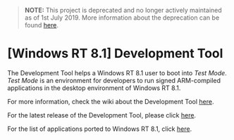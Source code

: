 > **NOTE:** This project is deprecated and no longer actively maintained as of 1st July 2019. More information about the deprecation can be found [here](https://forum.xda-developers.com/windows-8-rt/rt-development/windows-8-1-rt-jailbreak-exploit-t3226835).

# [Windows RT 8.1] Development Tool
The Development Tool helps a Windows RT 8.1 user to boot into _Test Mode_. _Test Mode_ is an environment for developers to run signed ARM-compiled applications in the desktop environment of Windows RT 8.1.

For more information, check the wiki about the Development Tool [here](https://github.com/VNNGYN/Windows-RT-8.1-Development-Tool/wiki).

For the latest release of the Development Tool, please click [here](https://github.com/VNNGYN/Windows-RT-8.1-Development-Tool/releases).

For the list of applications ported to Windows RT 8.1, click [here](https://github.com/VNNGYN/Windows-RT-8.1-Development-Tool/wiki/Applications-ported-to-Windows-RT-8.1).
